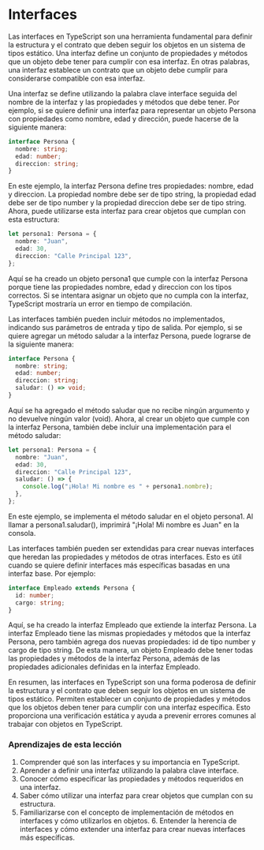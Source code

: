 # Interfaces

Las interfaces en TypeScript son una herramienta fundamental para definir la estructura y el contrato que deben seguir los objetos en un sistema de tipos estático. Una interfaz define un conjunto de propiedades y métodos que un objeto debe tener para cumplir con esa interfaz. En otras palabras, una interfaz establece un contrato que un objeto debe cumplir para considerarse compatible con esa interfaz.

Una interfaz se define utilizando la palabra clave interface seguida del nombre de la interfaz y las propiedades y métodos que debe tener. Por ejemplo, si se quiere definir una interfaz para representar un objeto Persona con propiedades como nombre, edad y dirección, puede hacerse de la siguiente manera:

```ts
interface Persona {
  nombre: string;
  edad: number;
  direccion: string;
}
```

En este ejemplo, la interfaz Persona define tres propiedades: nombre, edad y direccion. La propiedad nombre debe ser de tipo string, la propiedad edad debe ser de tipo number y la propiedad direccion debe ser de tipo string. Ahora, puede utilizarse esta interfaz para crear objetos que cumplan con esta estructura:

```ts
let persona1: Persona = {
  nombre: "Juan",
  edad: 30,
  direccion: "Calle Principal 123",
};
```

Aquí se ha creado un objeto persona1 que cumple con la interfaz Persona porque tiene las propiedades nombre, edad y direccion con los tipos correctos. Si se intentara asignar un objeto que no cumpla con la interfaz, TypeScript mostraría un error en tiempo de compilación.

Las interfaces también pueden incluir métodos no implementados, indicando sus parámetros de entrada y tipo de salida. Por ejemplo, si se quiere agregar un método saludar a la interfaz Persona, puede lograrse de la siguiente manera:

```ts
interface Persona {
  nombre: string;
  edad: number;
  direccion: string;
  saludar: () => void;
}
```

Aquí se ha agregado el método saludar que no recibe ningún argumento y no devuelve ningún valor (void). Ahora, al crear un objeto que cumple con la interfaz Persona, también debe incluir una implementación para el método saludar:

```ts
let persona1: Persona = {
  nombre: "Juan",
  edad: 30,
  direccion: "Calle Principal 123",
  saludar: () => {
    console.log("¡Hola! Mi nombre es " + persona1.nombre);
  },
};
```

En este ejemplo, se implementa el método saludar en el objeto persona1. Al llamar a persona1.saludar(), imprimirá "¡Hola! Mi nombre es Juan" en la consola.

Las interfaces también pueden ser extendidas para crear nuevas interfaces que heredan las propiedades y métodos de otras interfaces. Esto es útil cuando se quiere definir interfaces más específicas basadas en una interfaz base. Por ejemplo:

```ts
interface Empleado extends Persona {
  id: number;
  cargo: string;
}
```

Aquí, se ha creado la interfaz Empleado que extiende la interfaz Persona. La interfaz Empleado tiene las mismas propiedades y métodos que la interfaz Persona, pero también agrega dos nuevas propiedades: id de tipo number y cargo de tipo string. De esta manera, un objeto Empleado debe tener todas las propiedades y métodos de la interfaz Persona, además de las propiedades adicionales definidas en la interfaz Empleado.

En resumen, las interfaces en TypeScript son una forma poderosa de definir la estructura y el contrato que deben seguir los objetos en un sistema de tipos estático. Permiten establecer un conjunto de propiedades y métodos que los objetos deben tener para cumplir con una interfaz específica. Esto proporciona una verificación estática y ayuda a prevenir errores comunes al trabajar con objetos en TypeScript.

### Aprendizajes de esta lección

1. Comprender qué son las interfaces y su importancia en TypeScript.
2. Aprender a definir una interfaz utilizando la palabra clave interface.
3. Conocer cómo especificar las propiedades y métodos requeridos en una interfaz.
4. Saber cómo utilizar una interfaz para crear objetos que cumplan con su estructura.
5. Familiarizarse con el concepto de implementación de métodos en interfaces y cómo utilizarlos en objetos. 6. Entender la herencia de interfaces y cómo extender una interfaz para crear nuevas interfaces más específicas.
